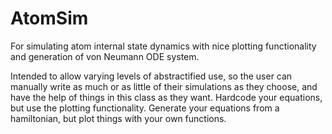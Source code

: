# AtomSim
For simulating atom internal state dynamics with nice plotting functionality and generation of von Neumann ODE system.

Intended to allow varying levels of abstractified use, so the user can manually write as much or as little of their simulations as they choose, and have the help of things in this class as they want. Hardcode your equations, but use the plotting functionality. Generate your equations from a hamiltonian, but plot things with your own functions. 
